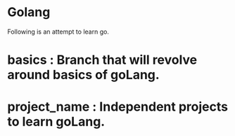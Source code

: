 # Golang

Following is an attempt to learn go.

# basics : Branch that will revolve around basics of goLang. 
# project_name : Independent projects to learn goLang. 